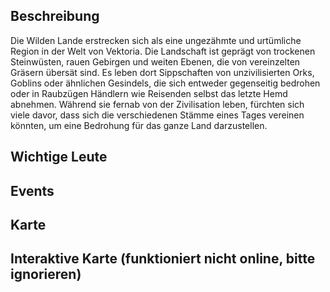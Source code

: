 ## Beschreibung
Die Wilden Lande erstrecken sich als eine ungezähmte und urtümliche Region in der Welt von Vektoria. Die Landschaft ist geprägt von trockenen Steinwüsten, rauen Gebirgen und weiten Ebenen, die von vereinzelten Gräsern übersät sind. Es leben dort Sippschaften von  unzivilisierten Orks, Goblins oder ähnlichen Gesindels, die sich entweder gegenseitig bedrohen oder in Raubzügen Händlern wie Reisenden selbst das letzte Hemd abnehmen.  Während sie fernab von der Zivilisation leben, fürchten sich viele davor, dass sich die verschiedenen Stämme eines Tages vereinen könnten, um eine Bedrohung für das ganze Land darzustellen.

## Wichtige Leute


## Events


## Karte


## Interaktive Karte (funktioniert nicht online, bitte ignorieren)